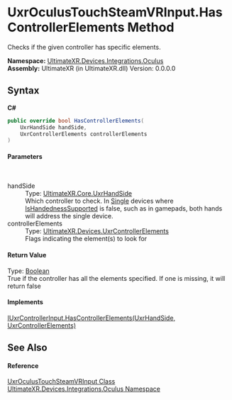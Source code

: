 # UxrOculusTouchSteamVRInput.HasControllerElements Method 
 

Checks if the given controller has specific elements.

**Namespace:**&nbsp;<a href="N_UltimateXR_Devices_Integrations_Oculus">UltimateXR.Devices.Integrations.Oculus</a><br />**Assembly:**&nbsp;UltimateXR (in UltimateXR.dll) Version: 0.0.0.0

## Syntax

**C#**<br />
``` C#
public override bool HasControllerElements(
	UxrHandSide handSide,
	UxrControllerElements controllerElements
)
```


#### Parameters
&nbsp;<dl><dt>handSide</dt><dd>Type: <a href="T_UltimateXR_Core_UxrHandSide">UltimateXR.Core.UxrHandSide</a><br />Which controller to check. In <a href="T_UltimateXR_Devices_UxrControllerSetupType">Single</a> devices where <a href="P_UltimateXR_Devices_IUxrControllerInput_IsHandednessSupported">IsHandednessSupported</a> is false, such as in gamepads, both hands will address the single device.</dd><dt>controllerElements</dt><dd>Type: <a href="T_UltimateXR_Devices_UxrControllerElements">UltimateXR.Devices.UxrControllerElements</a><br />Flags indicating the element(s) to look for</dd></dl>

#### Return Value
Type: <a href="https://docs.microsoft.com/dotnet/api/system.boolean" target="_blank" rel="noopener noreferrer">Boolean</a><br />True if the controller has all the elements specified. If one is missing, it will return false

#### Implements
<a href="M_UltimateXR_Devices_IUxrControllerInput_HasControllerElements">IUxrControllerInput.HasControllerElements(UxrHandSide, UxrControllerElements)</a><br />

## See Also


#### Reference
<a href="T_UltimateXR_Devices_Integrations_Oculus_UxrOculusTouchSteamVRInput">UxrOculusTouchSteamVRInput Class</a><br /><a href="N_UltimateXR_Devices_Integrations_Oculus">UltimateXR.Devices.Integrations.Oculus Namespace</a><br />